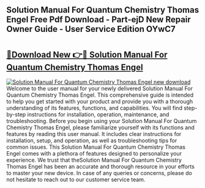 ## Solution Manual For Quantum Chemistry Thomas Engel Free Pdf Download - Part-ejD New Repair Owner Guide - User Service Edition OYwC7

# <h2><a href="http://bc52313.oget.top/?id=Solution+Manual+For+Quantum+Chemistry+Thomas+Engel">🔗Download New 👉🔴 Solution Manual For Quantum Chemistry Thomas Engel</a></h2>

[![Solution Manual For Quantum Chemistry Thomas Engel new download](https://i.imgur.com/5g1atiW.png)](http://bc52313.oget.top/?id=Solution+Manual+For+Quantum+Chemistry+Thomas+Engel)
Welcome to the user manual for your newly delivered Solution Manual For Quantum Chemistry Thomas Engel. This comprehensive guide is intended to help you get started with your product and provide you with a thorough understanding of its features, functions, and capabilities. You will find step-by-step instructions for installation, operation, maintenance, and troubleshooting. Before you begin using your Solution Manual For Quantum Chemistry Thomas Engel, please familiarize yourself with its functions and features by reading this user manual. It includes clear instructions for installation, setup, and operation, as well as troubleshooting tips for common issues. This Solution Manual For Quantum Chemistry Thomas Engel comes with a plethora of features designed to personalize your experience. We trust that theSolution Manual For Quantum Chemistry Thomas Engel has been an accurate and thorough resource in your efforts to master your new device. In case of any queries or concerns, please do not hesitate to reach out to our customer service team.
